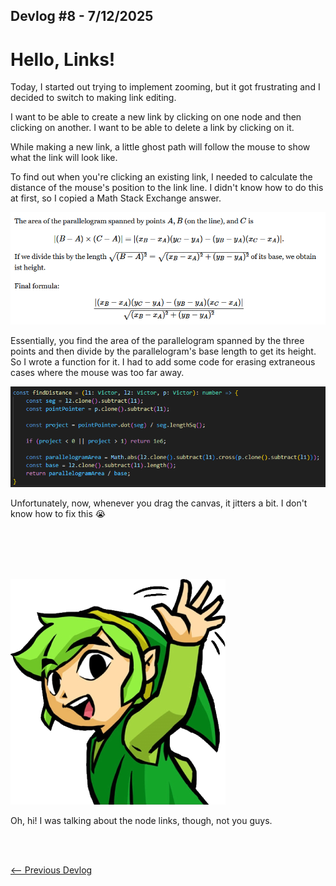 ## Devlog #8 - 7/12/2025
# Hello, Links!

Today, I started out trying to implement zooming, but it got frustrating and I decided to switch to making link editing.

I want to be able to create a new link by clicking on one node and then clicking on another.
I want to be able to delete a link by clicking on it.

While making a new link, a little ghost path will follow the mouse to show what the link will look like.

To find out when you're clicking an existing link, I needed to calculate the distance of the mouse's position to the link line. I didn't know how to do this at first, so I copied a Math Stack Exchange answer.

![Answer](img/devlog_8_stack_exchange.png)

Essentially, you find the area of the parallelogram spanned by the three points and then divide by the parallelogram's base length to get its height.
So I wrote a function for it. I had to add some code for erasing extraneous cases where the mouse was too far away.

![Function](img/devlog_8_function.png)

Unfortunately, now, whenever you drag the canvas, it jitters a bit. I don't know how to fix this :sob:

<br>
<br>
<br>
<br>

![Hi-yah!!!](img/link_hi.png)

Oh, hi! I was talking about the node links, though, not you guys.

<br>
<br>

[<-- Previous Devlog](DEVLOG_7.md)<!--   [Next Devlog --\>](DNA_DEVLOG_9.md)-->
